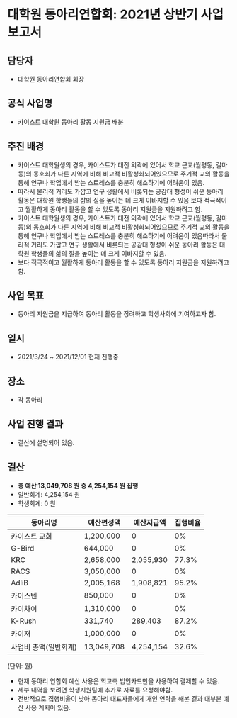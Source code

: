 대학원 동아리연합회: 2021년 상반기 사업보고서
===

## 담당자
- 대학원 동아리연합회 회장

## 공식 사업명
- 카이스트 대학원 동아리 활동 지원금 배분

## 추진 배경
- 카이스트 대학원생의 경우, 카이스트가 대전 외곽에 있어서 학교 근교(월평동, 갈마동)의 동호회가 다른 지역에 비해 비교적 비활성화되어있으므로 주기적 교외 활동을 통해 연구나 학업에서 받는 스트레스를 충분히 해소하기에 어려움이 있음.
- 따라서 물리적 거리도 가깝고 연구 생활에서 비롯되는 공감대 형성이 쉬운 동아리 활동은 대학원 학생들의 삶의 질을 높이는 데 크게 이바지할 수 있음 보다 적극적이고 월활하게 동아리 활동을 할 수 있도록 동아리 지원금을 지원하려고 함.
- 카이스트 대학원생의 경우, 카이스트가 대전 외곽에 있어서 학교 근교(월평동, 갈마동)의 동호회가 다른 지역에 비해 비교적 비활성화되어있으므로 주기적 교외 활동을 통해 연구나 학업에서 받는 스트레스를 충분히 해소하기에 어려움이 있음따라서 물리적 거리도 가깝고 연구 생활에서 비롯되는 공감대 형성이 쉬운 동아리 활동은 대학원 학생들의 삶의 질을 높이는 데 크게 이바지할 수 있음.
- 보다 적극적이고 월활하게 동아리 활동을 할 수 있도록 동아리 지원금을 지원하려고 함.

## 사업 목표
- 동아리 지원금을 지급하여 동아리 활동을 장려하고 학생사회에 기여하고자 함.

## 일시 
- 2021/3/24 ~ 2021/12/01 현재 진행중

## 장소 
- 각 동아리

## 사업 진행 결과 
- 결산에 설명되어 있음.

## 결산
- **총 예산 13,049,708 원 중 4,254,154 원 집행**
 - 일반회계:  4,254,154 원
 - 학생회계:  0 원

|   동아리명  |   예산편성액  |   예산지급액  |   집행비율  |
|---|---|---|---|
|   카이스트 교회  |   1,200,000  |   0  |   0%  |
|   G-Bird  |   644,000  |   0  |   0%  |
|   KRC  |   2,658,000  |   2,055,930  |   77.3%  |
|   RACS  |   3,050,000  |   0  |   0%  |
|   AdliB  |   2,005,168  |   1,908,821  |   95.2%  |
|   카이스텐  |   850,000  |   0  |   0%  |
|   카이차이  |   1,310,000  |   0  |   0%  |
|   K-Rush  |   331,740  |   289,403  |   87.2%  |
|   카이저  |   1,000,000  |   0  |   0%  |
|   사업비 총액(일반회계)  |   13,049,708  |   4,254,154  |   32.6%  |

(단위: 원)

- 현재 동아리 연합회 예산 사용은 학교측 법인카드만을 사용하여 결제할 수 있음. 
- 세부 내역을 보려면 학생지원팀에 추가로 자료를 요청해야함. 
- 전반적으로 집행비율이 낮아 동아리 대표자들에게 개인 연락을 해본 결과 대부분 예산 사용 계획이 있음.
